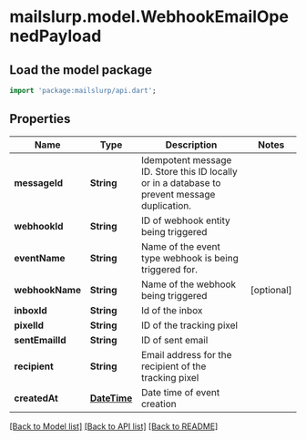 # mailslurp.model.WebhookEmailOpenedPayload

## Load the model package
```dart
import 'package:mailslurp/api.dart';
```

## Properties
Name | Type | Description | Notes
------------ | ------------- | ------------- | -------------
**messageId** | **String** | Idempotent message ID. Store this ID locally or in a database to prevent message duplication. | 
**webhookId** | **String** | ID of webhook entity being triggered | 
**eventName** | **String** | Name of the event type webhook is being triggered for. | 
**webhookName** | **String** | Name of the webhook being triggered | [optional] 
**inboxId** | **String** | Id of the inbox | 
**pixelId** | **String** | ID of the tracking pixel | 
**sentEmailId** | **String** | ID of sent email | 
**recipient** | **String** | Email address for the recipient of the tracking pixel | 
**createdAt** | [**DateTime**](DateTime) | Date time of event creation | 

[[Back to Model list]](../README#documentation-for-models) [[Back to API list]](../README#documentation-for-api-endpoints) [[Back to README]](../README)


